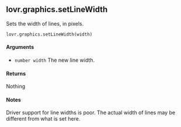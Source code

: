 lovr.graphics.setLineWidth
---

Sets the width of lines, in pixels.

    lovr.graphics.setLineWidth(width)

#### Arguments

- `number width` The new line width.

#### Returns

Nothing

#### Notes

Driver support for line widths is poor.  The actual width of lines may be different from what is set
here.
